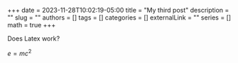 +++ 
date = 2023-11-28T10:02:19-05:00
title = "My third post"
description = ""
slug = ""
authors = []
tags = []
categories = []
externalLink = ""
series = []
math = true
+++

Does Latex work?

$e = mc^2$
